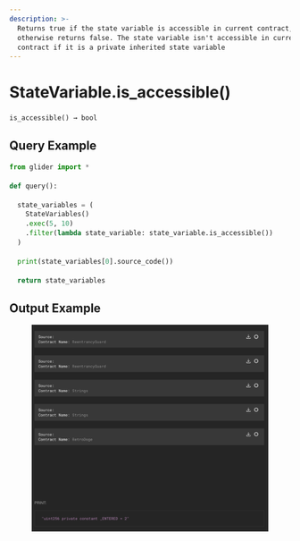 ```yaml
---
description: >-
  Returns true if the state variable is accessible in current contract,
  otherwise returns false. The state variable isn't accessible in current
  contract if it is a private inherited state variable
---
```


# StateVariable.is\_accessible()

`is_accessible() → bool`



## Query Example

```python
from glider import *

def query():

  state_variables = (
    StateVariables()
    .exec(5, 10)
    .filter(lambda state_variable: state_variable.is_accessible())
  )

  print(state_variables[0].source_code())

  return state_variables
```

## Output Example

<figure><img src="../../../../.gitbook/assets/image (2) (1).png" alt=""><figcaption></figcaption></figure>
